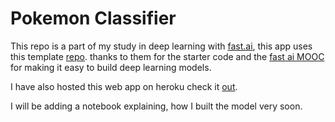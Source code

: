 # Pokemon Classifier

This repo is a part of my study in deep learning with [fast.ai](https://www.fast.ai), this app uses this template [repo](https://github.com/render-examples/fastai-v3).  thanks to them for the starter code and the [fast ai MOOC](https://course.fast.ai/) for making it easy to build deep learning models.

I have also hosted this web app on heroku check it [out](https://pokemon-classifier.herokuapp.com). 

I will be adding a notebook explaining, how I built the model very soon.
